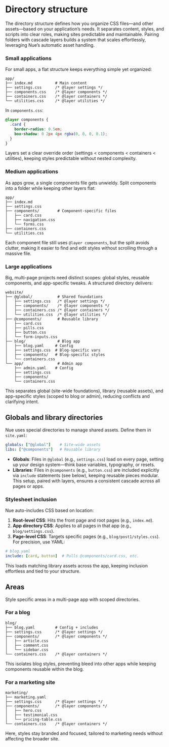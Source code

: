 
# Directory structure
The directory structure defines how you organize CSS files—and other assets—based on your application’s needs. It separates content, styles, and scripts into clear roles, making sites predictable and maintainable. Pairing folders with cascade layers builds a system that scales effortlessly, leveraging Nue’s automatic asset handling.

### Small applications
For small apps, a flat structure keeps everything simple yet organized:
```
app/
├── index.md          # Main content
├── settings.css      /* @layer settings */
├── components.css    /* @layer components */
├── containers.css    /* @layer containers */
└── utilities.css     /* @layer utilities */
```

In `components.css`:

```css
@layer components {
  .card {
    border-radius: 0.5em;
    box-shadow: 0 2px 4px rgba(0, 0, 0, 0.1);
  }
}
```
Layers set a clear override order (settings < components < containers < utilities), keeping styles predictable without nested complexity.

### Medium applications
As apps grow, a single components file gets unwieldy. Split components into a folder while keeping other layers flat:
```
app/
├── index.md
├── settings.css
├── components/        # Component-specific files
│   ├── card.css
│   ├── navigation.css
│   └── forms.css
├── containers.css
└── utilities.css
```
Each component file still uses `@layer components`, but the split avoids clutter, making it easier to find and edit styles without scrolling through a massive file.

### Large applications
Big, multi-page projects need distinct scopes: global styles, reusable components, and app-specific tweaks. A structured directory delivers:
```
website/
├── @global/           # Shared foundations
│   ├── settings.css   /* @layer settings */
│   ├── components/    /* @layer components */
│   ├── containers.css /* @layer containers */
│   └── utilities.css  /* @layer utilities */
├── @components/       # Reusable library
│   ├── card.css
│   ├── pills.css
│   ├── button.css
│   └── form-inputs.css
├── blog/              # Blog app
│   ├── blog.yaml     # Config
│   ├── settings.css  # Blog-specific vars
│   ├── components/   # Blog-specific styles
│   └── containers.css
└── app/               # Admin app
    ├── admin.yaml    # Config
    ├── settings.css
    ├── components/
    └── containers.css
```
This separates global (site-wide foundations), library (reusable assets), and app-specific styles (scoped to blog or admin), reducing conflicts and clarifying intent.


## Globals and library directories
Nue uses special directories to manage shared assets. Define them in `site.yaml`:
```yaml
globals: ["@global"]    # Site-wide assets
libs: ["@components"]   # Reusable library
```
- **Globals**: Files in `@global` (e.g., `settings.css`) load on every page, setting up your design system—think base variables, typography, or resets.
- **Libraries**: Files in `@components` (e.g., `button.css`) are included explicitly via `include` statements (see below), keeping reusable pieces modular.
This setup, paired with layers, ensures a consistent cascade across all pages or apps.


### Stylesheet inclusion
Nue auto-includes CSS based on location:
1. **Root-level CSS**: Hits the front page and root pages (e.g., `index.md`).
2. **App directory CSS**: Applies to all pages in that app (e.g., `blog/settings.css`).
3. **Page-level CSS**: Targets specific pages (e.g., `blog/post1/styles.css`).
For precision, use YAML:
```yaml
# blog.yaml
include: [card, button]  # Pulls @components/card.css, etc.
```
This loads matching library assets across the app, keeping inclusion effortless and tied to your structure.

## Areas
Style specific areas in a multi-page app with scoped directories.

### For a blog
```
blog/
├── blog.yaml         # Config + includes
├── settings.css      /* @layer settings */
├── components/       /* @layer components */
│   ├── article.css
│   ├── comment.css
│   └── sidebar.css
└── containers.css    /* @layer containers */
```
This isolates blog styles, preventing bleed into other apps while keeping components reusable within the blog.

### For a marketing site
```
marketing/
├── marketing.yaml
├── settings.css      /* @layer settings */
├── components/       /* @layer components */
│   ├── hero.css
│   ├── testimonial.css
│   └── pricing-table.css
└── containers.css    /* @layer containers */
```

Here, styles stay branded and focused, tailored to marketing needs without affecting the broader site.

